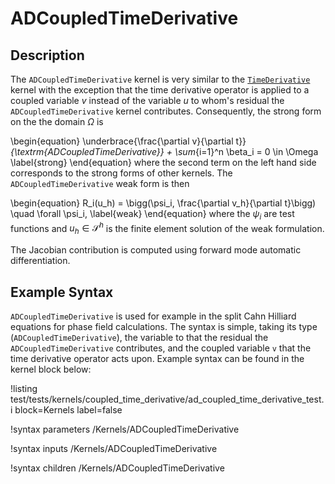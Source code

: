 # ADCoupledTimeDerivative

## Description

The `ADCoupledTimeDerivative` kernel is very similar to the
[`TimeDerivative`](/TimeDerivative.md) kernel with the
exception that the time derivative operator is applied to a coupled variable $v$ instead
of the variable $u$ to whom's residual the `ADCoupledTimeDerivative` kernel
contributes. Consequently, the strong form on the the domain $\Omega$ is

\begin{equation}
\underbrace{\frac{\partial v}{\partial t}}_{\textrm{ADCoupledTimeDerivative}} +
\sum_{i=1}^n \beta_i = 0 \in \Omega
\label{strong}
\end{equation}
where the second term on the left hand side corresponds to the
strong forms of other kernels. The `ADCoupledTimeDerivative` weak form is then

\begin{equation}
R_i(u_h) = \bigg(\psi_i, \frac{\partial v_h}{\partial t}\bigg) \quad \forall
\psi_i,
\label{weak}
\end{equation}
where the $\psi_i$ are test functions and $u_h \in \mathcal{S}^h$ is the finite
element solution of the weak formulation.

The Jacobian contribution is computed using forward mode automatic
differentiation.

## Example Syntax

`ADCoupledTimeDerivative` is used for example in the split Cahn Hilliard equations
for phase field calculations. The syntax is simple, taking its type
(`ADCoupledTimeDerivative`), the variable to that the residual the
`ADCoupledTimeDerivative` contributes, and the coupled variable `v` that the time
derivative operator acts upon. Example syntax can be found in the kernel block
below:

!listing
test/tests/kernels/coupled_time_derivative/ad_coupled_time_derivative_test.i
block=Kernels label=false

!syntax parameters /Kernels/ADCoupledTimeDerivative<RESIDUAL>

!syntax inputs /Kernels/ADCoupledTimeDerivative<RESIDUAL>

!syntax children /Kernels/ADCoupledTimeDerivative<RESIDUAL>
